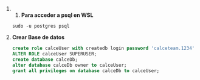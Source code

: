 1. 1. **Para acceder a psql en WSL**
    ```
    sudo -u postgres psql
    ```
    
2. **Crear Base de datos**
    ```SQL
    create role calceUser with createdb login password 'calceteam.1234';
    ALTER ROLE calceUser SUPERUSER;
    create database calceDb;
    alter database calceDb owner to calceUser;
    grant all privileges on database calceDb to calceUser;
    ```